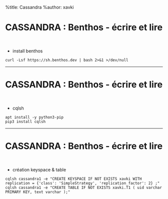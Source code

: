 %title: Cassandra
%author: xavki


# CASSANDRA : Benthos - écrire et lire

<br>

* install benthos

```
curl -Lsf https://sh.benthos.dev | bash 2>&1 >/dev/null
```

-------------------------------------------------------------------

# CASSANDRA : Benthos - écrire et lire

<br>

* cqlsh

```
apt install -y python3-pip
pip3 install cqlsh
```

-------------------------------------------------------------------

# CASSANDRA : Benthos - écrire et lire

<br>

* création keyspace & table

```
cqlsh cassandra1 -e "CREATE KEYSPACE IF NOT EXISTS xavki WITH replication = {'class': 'SimpleStrategy', 'replication_factor': 2} ;"
cqlsh cassandra1 -e "CREATE TABLE IF NOT EXISTS xavki.T1 ( uid varchar PRIMARY KEY, text varchar );"
```

